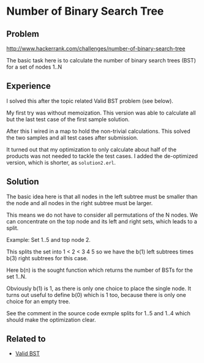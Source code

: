 # Number of Binary Search Tree

## Problem
http://www.hackerrank.com/challenges/number-of-binary-search-tree

The basic task here is to calculate the number of binary search trees (BST) for a set of nodes 1..N

## Experience

I solved this after the topic related Valid BST problem (see below).

My first try was without memoization. This version was able to calculate all but the last test case of
the first sample solution. 

After this I wired in a map to hold the non-trivial calculations.
This solved the two samples and all test cases after submission.

It turned out that my optimization to only calculate about half of the products was not
needed to tackle the test cases.
I added the de-optimized version, which is shorter, as ``solution2.erl``.


## Solution

The basic idea here is that all nodes in the left subtree must be smaller than the node and all 
nodes in the right subtree must be larger.

This means we do not have to consider all permutations of the N nodes. 
We can concentrate on the top node and its left and right sets, which leads to a split.

Example: Set 1..5 and top node 2.

This splits the set into 1 < 2 < 3 4 5 so we have the b(1) left subtrees times b(3) right subtrees
for this case. 

Here b(n) is the sought function which returns the number of BSTs for the set 1..N.

Obviously b(1) is 1, as there is only one choice to place the single node.
It turns out useful to define b(0) which is 1 too, because there is only one choice for an empty tree.

See the comment in the source code exmple splits for 1..5 and 1..4 which should make the optimization clear.


## Related to
* [Valid BST](https://github.com/mvw/hackerrank/tree/master/Functional%20Programming/Functional%20Structures/Valid%20BST)
